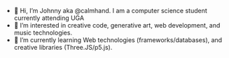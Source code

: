 - 👋 Hi, I’m Johnny aka @calmhand. I am a computer science student currently attending UGA
- 👀 I’m interested in creative code, generative art, web development, and music technologies.
- 🌱 I’m currently learning Web technologies (frameworks/databases), and creative libraries (Three.JS/p5.js).

<!---
calmhand/calmhand is a ✨ special ✨ repository because its `README.md` (this file) appears on your GitHub profile.
You can click the Preview link to take a look at your changes.
--->

